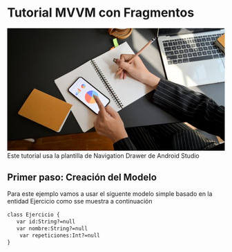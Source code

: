 # Tutorial MVVM con Fragmentos
![person-writing-on-white-paper-3815585](app/src/main/res/mipmap-hdpi/person-writing-on-white-paper-3815585.png)
Este tutorial usa la plantilla de Navigation Drawer de Android Studio

## Primer paso: Creación del Modelo
Para este ejemplo vamos a usar el siguente  modelo simple basado en la entidad Ejercicio como sse muestra a continuación

````
class Ejercicio {
   var id:String?=null
   var nombre:String?=null 
    var repeticiones:Int?=null
}
````